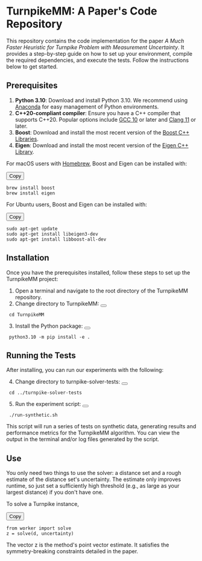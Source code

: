 # TurnpikeMM: A Paper's Code Repository

This repository contains the code implementation for the paper *A Much Faster Heuristic for Turnpike Problem with Measurement Uncertainty*. It provides a step-by-step guide on how to set up your environment, compile the required dependencies, and execute the tests. Follow the instructions below to get started.

## Prerequisites

1. **Python 3.10**: Download and install Python 3.10. We recommend using [Anaconda](https://www.anaconda.com/products/distribution) for easy management of Python environments.
2. **C++20-compliant compiler**: Ensure you have a C++ compiler that supports C++20. Popular options include [GCC 10](https://gcc.gnu.org/gcc-10/) or later and [Clang 11](https://releases.llvm.org/download.html#11.0.0) or later.
3. **Boost**: Download and install the most recent version of the [Boost C++ Libraries](https://www.boost.org/users/download/).
4. **Eigen**: Download and install the most recent version of the [Eigen C++ Library](http://eigen.tuxfamily.org/index.php?title=Main_Page#Download).

For macOS users with [Homebrew](https://brew.sh), Boost and Eigen can be installed with:

<button id="copyButton">Copy</button>
<pre><code id="codeBlock">brew install boost
brew install eigen
</code></pre>

For Ubuntu users, Boost and Eigen can be installed with:

<button id="copyButton">Copy</button>
<pre><code id="codeBlock">sudo apt-get update
sudo apt-get install libeigen3-dev
sudo apt-get install libboost-all-dev
</code></pre>

## Installation

Once you have the prerequisites installed, follow these steps to set up the TurnpikeMM project:

1. Open a terminal and navigate to the root directory of the TurnpikeMM repository.
2. Change directory to TurnpikeMM:
<button id="copyButton"></button>
<pre><code id="codeBlock"> cd TurnpikeMM </code></pre>
3. Install the Python package:
<button id="copyButton"></button>
<pre><code id="codeBlock"> python3.10 -m pip install -e . </code></pre>


## Running the Tests

After installing, you can run our experiments with the following:

4. Change directory to turnpike-solver-tests:
<button id="copyButton"></button>
<pre><code id="codeBlock"> cd ../turnpike-solver-tests </code></pre>

5. Run the experiment script:
<button id="copyButton"></button>
<pre><code id="codeBlock"> ./run-synthetic.sh </code></pre>

This script will run a series of tests on synthetic data, generating results and performance metrics for the TurnpikeMM algorithm. You can view the output in the terminal and/or log files generated by the script.

## Use
You only need two things to use the solver: a distance set and a rough estimate of the distance set's uncertainty. The estimate only improves runtime, so just set a sufficiently high threshold (e.g., as large as your largest distance) if you don't have one. 

To solve a Turnpike instance,

<button id="copyButton">Copy</button>
<pre><code id="codeBlock">from worker import solve 
z = solve(d, uncertainty)
</code></pre>

The vector z is the method's point vector estimate. It satisfies the symmetry-breaking constraints detailed in the paper.

